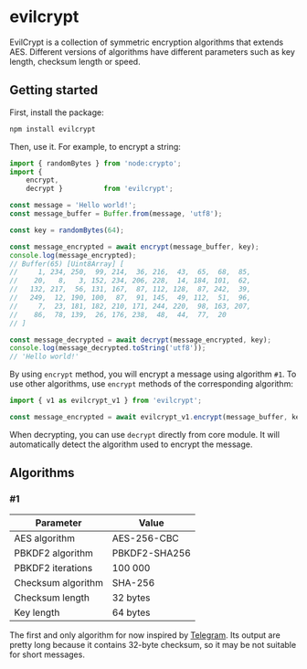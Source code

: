 
# evilcrypt

EvilCrypt is a collection of symmetric encryption algorithms that extends AES. Different versions of algorithms have different parameters such as key length, checksum length or speed.

## Getting started

First, install the package:

```bash
npm install evilcrypt
```

Then, use it. For example, to encrypt a string:

```javascript
import { randomBytes } from 'node:crypto';
import {
    encrypt,
    decrypt }          from 'evilcrypt';

const message = 'Hello world!';
const message_buffer = Buffer.from(message, 'utf8');

const key = randomBytes(64);

const message_encrypted = await encrypt(message_buffer, key);
console.log(message_encrypted);
// Buffer(65) [Uint8Array] [
//     1, 234, 250,  99, 214,  36, 216,  43,  65,  68,  85,
//    20,   8,   3, 152, 234, 206, 228,  14, 184, 101,  62,
//   132, 217,  56, 131, 167,  87, 112, 128,  87, 242,  39,
//   249,  12, 190, 100,  87,  91, 145,  49, 112,  51,  96,
//     7,  23, 181, 182, 210, 171, 244, 220,  98, 163, 207,
//    86,  78, 139,  26, 176, 238,  48,  44,  77,  20
// ]

const message_decrypted = await decrypt(message_encrypted, key);
console.log(message_decrypted.toString('utf8'));
// 'Hello world!'
```

By using `encrypt` method, you will encrypt a message using algorithm `#1`. To use other algorithms, use `encrypt` methods of the corresponding algorithm:

```javascript
import { v1 as evilcrypt_v1 } from 'evilcrypt';

const message_encrypted = await evilcrypt_v1.encrypt(message_buffer, key);
```

When decrypting, you can use `decrypt` directly from core module. It will automatically detect the algorithm used to encrypt the message.

## Algorithms

### #1

| Parameter          | Value         |
| ------------------ | ------------- |
| AES algorithm      | AES-256-CBC   |
| PBKDF2 algorithm   | PBKDF2-SHA256 |
| PBKDF2 iterations  | 100 000       |
| Checksum algorithm | SHA-256       |
| Checksum length    | 32 bytes      |
| Key length         | 64 bytes      |

The first and only algorithm for now inspired by [Telegram](https://core.telegram.org/techfaq#q-how-does-server-client-encryption-work-in-mtproto). Its output are pretty long because it contains 32-byte checksum, so it may be not suitable for short messages.
